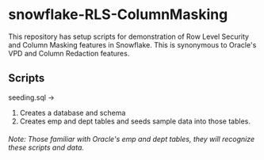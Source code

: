 # snowflake-RLS-ColumnMasking

This repository has setup scripts for demonstration of Row Level Security and Column Masking features in Snowflake.
This is synonymous to Oracle's VPD and Column Redaction features.

## Scripts

seeding.sql -> 
1. Creates a database and schema
2. Creates emp and dept tables and seeds sample data into those tables.
###### Note: Those familiar with Oracle's emp and dept tables, they will recognize these scripts and data.
